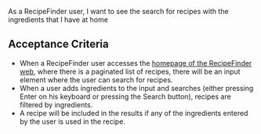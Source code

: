 As a RecipeFinder user, I want to see the search for recipes with the ingredients that I have at home

## Acceptance Criteria
- When a RecipeFinder user accesses the [homepage of the RecipeFinder web](https://recipe-find3r.fly.dev/), where there is a paginated list of recipes, there will be an input element where the user can search for recipes.
- When a user adds ingredients to the input and searches (either pressing Enter on his keyboard or pressing the Search button), recipes are filtered by ingredients.
- A recipe will be included in the results if any of the ingredients entered by the user is used in the recipe.
